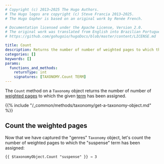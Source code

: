 ```yaml
---
# Copyright (c) 2013–2025 The Hugo Authors.
# The Hugo logos are copyright (c) Steve Francia 2013–2025.
# The Hugo Gopher is based on an original work by Renée French.

# Documentation licensed under the Apache License, Version 2.0.
# The original work was translated from English into Brazilian Portuguese.
# https://github.com/gohugoio/hugoDocs/blob/master/content/LICENSE.md

title: Count
description: Returns the number of number of weighted pages to which the given term has been assigned.
categories: []
keywords: []
params:
  functions_and_methods:
    returnType: int
    signatures: [TAXONOMY.Count TERM]
---
```


The `Count` method on a `Taxonomy` object returns the number of number of [weighted pages](g) to which the given [term](g) has been assigned.

{{% include "/_common/methods/taxonomy/get-a-taxonomy-object.md" %}}

## Count the weighted pages

Now that we have captured the "genres" `Taxonomy` object, let's count the number of weighted pages to which the "suspense" term has been assigned:

```go-html-template
{{ $taxonomyObject.Count "suspense" }} → 3
```
